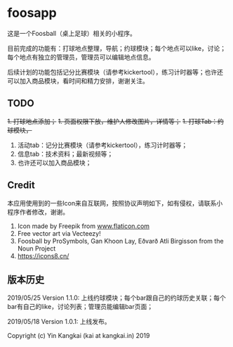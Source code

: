 # foosapp

这是一个Foosball（桌上足球）相关的小程序。

目前完成的功能有：打球地点整理，导航；约球模块；每个地点可以like，讨论；每个地点有独立的管理员，管理员可以编辑地点信息。

后续计划的功能包括记分比赛模块（请参考kickertool），练习计时器等；也许还可以加入商品模块，看时间和精力安排，谢谢关注。

## TODO

~~1. 打球地点添加；~~
~~1. 页面权限下放，维护人修改图片，详情等；~~
~~1. 打球Tab：约球模块，~~
1. 活动tab：记分比赛模块（请参考kickertool），练习计时器等；
1. 信息tab：技术资料；最新视频等；
1. 也许还可以加入商品模块；

## Credit

本应用使用到的一些Icon来自互联网，按照协议声明如下，如有侵权，请联系小程序作者修改，谢谢。

1. Icon made by Freepik from www.flaticon.com
2. Free vector art via Vecteezy!
3. Foosball by ProSymbols, Gan Khoon Lay, Eðvarð Atli Birgisson from the Noun Project
4. https://icons8.cn/

## 版本历史
2019/05/25 Version 1.1.0:
上线约球模块；每个bar跟自己的约球历史关联；每个bar有自己的like，讨论列表；管理员能编辑bar页面；

2019/05/18 Version 1.0.1:
上线发布。

Copyright (c) Yin Kangkai (kai at kangkai.in) 2019